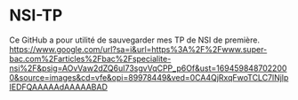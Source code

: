 # NSI-TP
Ce GitHub a pour utilité de sauvegarder mes TP de NSI de première.
https://www.google.com/url?sa=i&url=https%3A%2F%2Fwww.super-bac.com%2Farticles%2Fbac%2Fspecialite-nsi%2F&psig=AOvVaw2dZQ6uI73sgvVqCPP_p6Of&ust=1694598487022000&source=images&cd=vfe&opi=89978449&ved=0CA4QjRxqFwoTCLC7lNjlpIEDFQAAAAAdAAAAABAD
